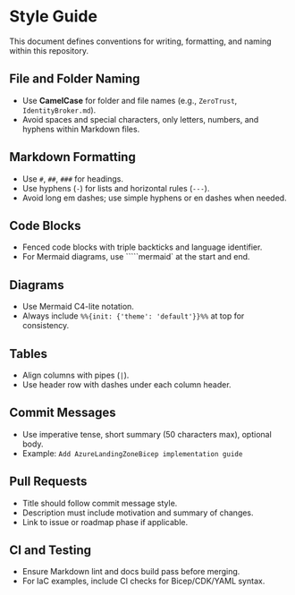 # Style Guide

This document defines conventions for writing, formatting, and naming within this repository.

## File and Folder Naming
- Use **CamelCase** for folder and file names (e.g., `ZeroTrust`, `IdentityBroker.md`).
- Avoid spaces and special characters, only letters, numbers, and hyphens within Markdown files.

## Markdown Formatting
- Use `#`, `##`, `###` for headings.  
- Use hyphens (`-`) for lists and horizontal rules (`---`).  
- Avoid long em dashes; use simple hyphens or en dashes when needed.

## Code Blocks
- Fenced code blocks with triple backticks and language identifier.
- For Mermaid diagrams, use `````mermaid` at the start and end.

## Diagrams
- Use Mermaid C4-lite notation.  
- Always include `%%{init: {'theme': 'default'}}%%` at top for consistency.

## Tables
- Align columns with pipes (`|`).  
- Use header row with dashes under each column header.

## Commit Messages
- Use imperative tense, short summary (50 characters max), optional body.  
- Example: `Add AzureLandingZoneBicep implementation guide`

## Pull Requests
- Title should follow commit message style.
- Description must include motivation and summary of changes.
- Link to issue or roadmap phase if applicable.

## CI and Testing
- Ensure Markdown lint and docs build pass before merging.
- For IaC examples, include CI checks for Bicep/CDK/YAML syntax.

